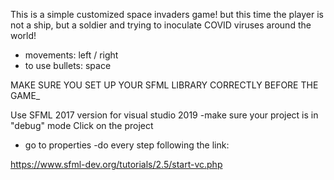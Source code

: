 This is a simple customized space invaders game!
but this time the player is not a ship, but a soldier and trying to inoculate COVID viruses around the world!

- movements: left / right
- to use bullets: space

MAKE SURE YOU SET UP YOUR SFML LIBRARY CORRECTLY BEFORE THE GAME_

Use SFML 2017 version for visual studio 2019
-make sure your project is in "debug" mode
Click on the project
- go to properties
-do every step following the link:

https://www.sfml-dev.org/tutorials/2.5/start-vc.php




